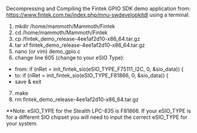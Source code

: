 Decompressing and Compiling the Fintek GPIO SDK demo application from:
https://www.fintek.com.tw/index.php/mnu-swdevelopkitdl using a terminal.

1. mkdir /home/mammoth/Mammoth/Fintek
2. cd /home/mammoth/Mammoth/Fintek
3. cp <source location> /fintek_demo_release-4ee1af2d10-x86_64.tar.gz
4. tar xf fintek_demo_release-4ee1af2d10-x86_64.tar.gz
5. nano (or vim) demo_gpio.c
6. change line 605 (change to your eSIO Type):
  - from: if (nRet = init_fintek_sio(eSIO_TYPE_F75111_I2C, 0, &sio_data)) {
  - to: if (nRet = init_fintek_sio(eSIO_TYPE_F81866, 0, &sio_data)) {
  - save & exit
7. make
8. rm fintek_demo_release-4ee1af2d10-x86_64.tar.gz

**Note: eSIO_TYPE for the Stealth LPC-835 is F81866.  If your eSIO_TYPE is for a
different SIO chipset you will need to input the correct eSIO_TYPE for your system.
